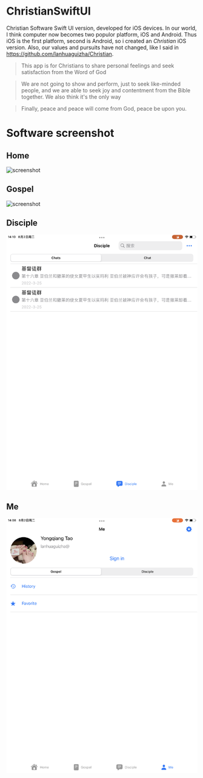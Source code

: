 # ChristianSwiftUI
Christian Software Swift UI version, developed for iOS devices. In our world, I think computer now becomes two populor platform, iOS and Android. Thus iOS is the first platform, second is Android, so i created an  *Christian*  iOS version.
Also, our values and pursuits have not changed, like I said in https://github.com/lanhuaguizha/Christian.
> This app is for Christians to share personal feelings and seek satisfaction from the Word of God

> We are not going to show and perform, just to seek like-minded people, and we are able to seek joy and contentment from the Bible together. We also think it's the only way

> Finally, peace and peace will come from God, peace be upon you.

# Software screenshot
## Home
![screenshot](https://github.com/lanhuaguizha/ChristianSwiftUI/blob/main/87C62B70-5DF2-4AA2-B92D-0D0171DC768C.png?raw=true)
## Gospel
![screenshot](https://github.com/lanhuaguizha/ChristianSwiftUI/blob/main/AE2EDFD1-C189-422D-870F-E5DDBC5676BB.png?raw=true)
## Disciple
![screenshot](https://github.com/lanhuaguizha/ChristianSwiftUI/blob/main/395C4E5C-6198-4208-B110-F76592FDB7C0.png?raw=true)
## Me
![screenshot](https://github.com/lanhuaguizha/ChristianSwiftUI/blob/main/525854BA-37E0-4953-AF78-03DC9ACB2F53.png?raw=true)
